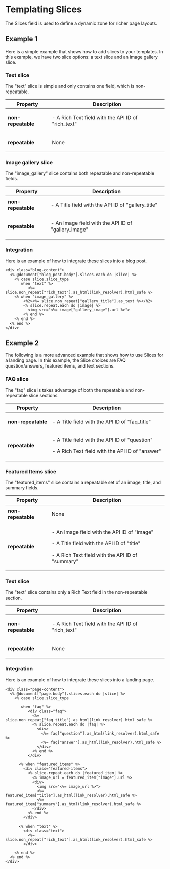 # Templating Slices

The Slices field is used to define a dynamic zone for richer page layouts.

## Example 1

Here is a simple example that shows how to add slices to your templates. In this example, we have two slice options: a text slice and an image gallery slice.

### Text slice

The "text" slice is simple and only contains one field, which is non-repeatable.

| Property                             | Description                                                         |
| ------------------------------------ | ------------------------------------------------------------------- |
| <strong>non-repeatable</strong><br/> | <p>- A Rich Text field with the API ID of &quot;rich_text&quot;</p> |
| <strong>repeatable</strong><br/>     | <p>None</p>                                                         |

### Image gallery slice

The "image_gallery" slice contains both repeatable and non-repeatable fields.

| Property                             | Description                                                          |
| ------------------------------------ | -------------------------------------------------------------------- |
| <strong>non-repeatable</strong><br/> | <p>- A Title field with the API ID of &quot;gallery_title&quot;</p>  |
| <strong>repeatable</strong><br/>     | <p>- An Image field with the API ID of &quot;gallery_image&quot;</p> |

### Integration

Here is an example of how to integrate these slices into a blog post.

```
<div class="blog-content">
  <% @document["blog_post.body"].slices.each do |slice| %>
    <% case slice.slice_type
       when "text" %>
          <%= slice.non_repeat["rich_text"].as_html(link_resolver).html_safe %>
    <% when "image_gallery" %>
        <h2><%= slice.non_repeat["gallery_title"].as_text %></h2>
        <% slice.repeat.each do |image| %>
          <img src="<%= image["gallery_image"].url %>">
        <% end %>
    <% end %>
  <% end %>
</div>
```

## Example 2

The following is a more advanced example that shows how to use Slices for a landing page. In this example, the Slice choices are FAQ question/answers, featured items, and text sections.

### FAQ slice

The "faq" slice is takes advantage of both the repeatable and non-repeatable slice sections.

| Property                             | Description                                                                                                                    |
| ------------------------------------ | ------------------------------------------------------------------------------------------------------------------------------ |
| <strong>non-repeatable</strong><br/> | <p>- A Title field with the API ID of &quot;faq_title&quot;</p>                                                                |
| <strong>repeatable</strong><br/>     | <p>- A Title field with the API ID of &quot;question&quot;</p><p>- A Rich Text field with the API ID of &quot;answer&quot;</p> |

### Featured Items slice

The "featured_items" slice contains a repeatable set of an image, title, and summary fields.

| Property                             | Description                                                                                                                                                                              |
| ------------------------------------ | ---------------------------------------------------------------------------------------------------------------------------------------------------------------------------------------- |
| <strong>non-repeatable</strong><br/> | <p>None</p>                                                                                                                                                                              |
| <strong>repeatable</strong><br/>     | <p>- An Image field with the API ID of &quot;image&quot;</p><p>- A Title field with the API ID of &quot;title&quot;</p><p>- A Rich Text field with the API ID of &quot;summary&quot;</p> |

### Text slice

The "text" slice contains only a Rich Text field in the non-repeatable section.

| Property                             | Description                                                         |
| ------------------------------------ | ------------------------------------------------------------------- |
| <strong>non-repeatable</strong><br/> | <p>- A Rich Text field with the API ID of &quot;rich_text&quot;</p> |
| <strong>repeatable</strong><br/>     | <p>None</p>                                                         |

### Integration

Here is an example of how to integrate these slices into a landing page.

```
<div class="page-content">
  <% @document["page.body"].slices.each do |slice| %>
    <% case slice.slice_type

       when "faq" %>
          <div class="faq">
            <%= slice.non_repeat["faq_title"].as_html(link_resolver).html_safe %>
            <% slice.repeat.each do |faq| %>
              <div>
                <%= faq["question"].as_html(link_resolver).html_safe %>
                <%= faq["answer"].as_html(link_resolver).html_safe %>
              </div>
            <% end %>
          </div>

      <% when "featured_items" %>
        <div class="featured-items">
          <% slice.repeat.each do |featured_item| %>
            <% image_url = featured_item["image"].url %>
            <div>
              <img src="<%= image_url %>">
              <%= featured_item["title"].as_html(link_resolver).html_safe %>
              <%= featured_item["summary"].as_html(link_resolver).html_safe %>
            </div>
          <% end %>
        </div>

      <% when "text" %>
        <div class="text">
          <%= slice.non_repeat["rich_text"].as_html(link_resolver).html_safe %>
        </div>

    <% end %>
  <% end %>
</div>
```
